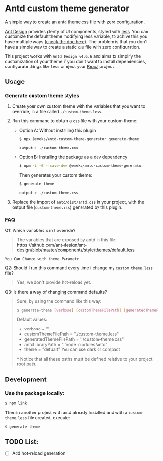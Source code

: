 # Antd custom theme generator

A simple way to create an antd theme css file with zero configuration.

[Ant Design](https://ant.design/) provides plenty of UI components, styled with [less](http://lesscss.org/). You can customize the default theme modifying less variable, to achive this you have multiple ways ([check the doc here](https://ant.design/docs/react/customize-theme)). The problem is that you don't have a simple way to create a static `css` file with zero configuration.

This project works with `Antd Design v4.6.6` and aims to simplify the customization of your theme if you don't want to install dependencies, configurate things like `less` or eject your [React](reactjs.org) project.

## Usage

### Generate custom theme styles

1. Create your own custom theme with the variables that you want to override, in a file called `./custom-theme.less`.

2. Run this command to obtain a `css` file with your custom theme:

   - Option A: Without installing this plugin

     ```sh
     $ npx @emeks/antd-custom-theme-generator generate-theme

     output > ./custom-theme.css
     ```

   - Option B: Installing the package as a dev dependency

     ```sh
     $ npm -i -E --save-dev @emeks/antd-custom-theme-generator
     ```

     Then generates your custom theme:

     ```sh
     $ generate-theme

     output > ./custom-theme.css
     ```

3. Replace the import of `antd/dist/antd.css` in your project, with the output file (`custom-theme.css`) generated by this plugin.

### FAQ

Q1: Which variables can I override?

> The variables that are exposed by antd in this file: https://github.com/ant-design/ant-design/blob/master/components/style/themes/default.less

`You Can Change with theme Parametr`

Q2: Should I run this command every time i change my `custom-theme.less` file?

> Yes, we don't provide hot-reload yet.

Q3: Is there a way of changing command defaults?

> Sure, by using the command like this way:
>
> ```sh
> $ generate-theme [verbose] [customThemeFilePath] [generatedThemeFilePath] [antdLibraryPath]
> ```
>
> Default values:
>
> - verbose = ""
> - customThemeFilePath = "./custom-theme.less"
> - generatedThemeFilePath = "./custom-theme.css"
> - antdLibraryPath = "./node_modules/antd"
> - theme = "defualt" You can use dark or compact
>
> ^ Notice that all these paths must be defined relative to your project root path.

## Development

### Use the package locally:

```sh
$ npm link
```

Then in another project with antd already installed and with a `custom-theme.less` file created, execute:

```sh
$ generate-theme
```

## TODO List:

- [ ] Add hot-reload generation
